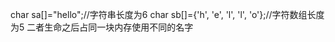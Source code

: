 char sa[]="hello";//字符串长度为6
char sb[]={'h', 'e', 'l', 'l', 'o'};//字符数组长度为5
二者生命之后占同一块内存使用不同的名字

<!--stackedit_data:
eyJoaXN0b3J5IjpbMTMzMTUxODA4OF19
-->